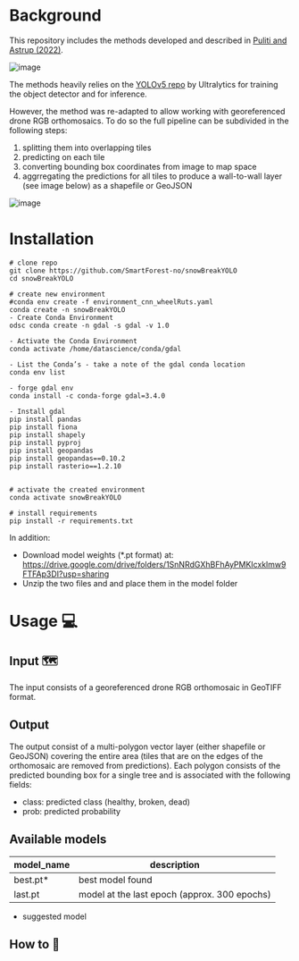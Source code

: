 # Background
This repository includes the methods developed and described in [Puliti and Astrup (2022)](https://authors.elsevier.com/authorform/landingpage/selection.do?aid=102946&jid=JAG&md5key=d401279a38fa3ae5f3e66d4eeb9dc8fe&lang=English). 

![image](https://user-images.githubusercontent.com/5663984/182541232-ea6de486-c3be-402f-b2a9-1778633e828b.png)

The methods heavily relies on the [YOLOv5 repo](https://github.com/ultralytics/yolov5) by Ultralytics for training the object detector and for inference. 

However, the method was re-adapted to allow working with georeferenced drone RGB orthomosaics. To do so the full pipeline can be subdivided in the following steps:
1) splitting them into overlapping tiles 
2) predicting on each tile
3) converting bounding box coordinates from image to map space
4) aggrregating the predictions for all tiles to produce a wall-to-wall layer (see image below) as a shapefile or GeoJSON

![image](https://user-images.githubusercontent.com/5663984/182541309-fb344a62-8497-4d74-b81e-50c13c146193.png)

# Installation

```
# clone repo
git clone https://github.com/SmartForest-no/snowBreakYOLO
cd snowBreakYOLO

# create new environment
#conda env create -f environment_cnn_wheelRuts.yaml
conda create -n snowBreakYOLO
- Create Conda Environment
odsc conda create -n gdal -s gdal -v 1.0

- Activate the Conda Environment
conda activate /home/datascience/conda/gdal

- List the Conda’s - take a note of the gdal conda location
conda env list

- forge gdal env
conda install -c conda-forge gdal=3.4.0

- Install gdal
pip install pandas 
pip install fiona
pip install shapely
pip install pyproj
pip install geopandas
pip install geopandas==0.10.2
pip install rasterio==1.2.10


# activate the created environment
conda activate snowBreakYOLO

# install requirements
pip install -r requirements.txt
```
In addition:
- Download model weights (*.pt format) at: https://drive.google.com/drive/folders/1SnNRdGXhBFhAyPMKIcxklmw9FTFAp3DI?usp=sharing
- Unzip the two files and and place them in the model folder

# Usage 💻
## Input 🗺️ 
The input consists of a georeferenced drone RGB orthomosaic in GeoTIFF format.

## Output
The output consist of a multi-polygon vector layer (either shapefile or GeoJSON) covering the entire area (tiles that are on the edges of the orthomosaic are removed from predictions). Each polygon consists of the predicted bounding box for a single tree and is associated with the following fields:

- class: predicted class (healthy, broken, dead)
- prob: predicted probability

## Available models
| model_name  | description |
| ------------- | ------------- |
| best.pt*  | best model found |
| last.pt  | model at the last epoch (approx. 300 epochs) |

* suggested model

## How to 🏃





